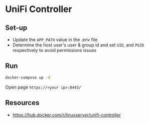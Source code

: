 # UniFi Controller

## Set-up

- Update the `APP_PATH` value in the .env file
- Determine the host user's user & group id and set `UID`, and `PGID` respectively to avoid permissions issues

## Run

```sh
docker-compose up -d
```

Open page `https://<your ip>:8443/`

## Resources

- https://hub.docker.com/r/linuxserver/unifi-controller